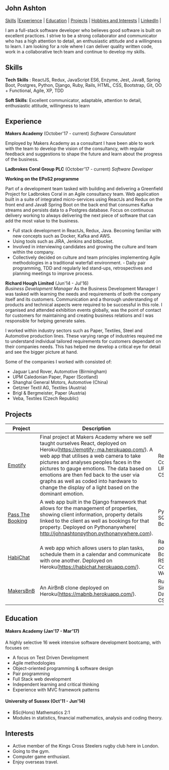 ## John Ashton

[Skills](#skills) |[Experience](#experience) | [Education](#education) | [Projects](#projects) | [Hobbies and Interests](#interests) | [LinkedIn](https://uk.linkedin.com/in/john-ashton-890654106) |

I am a full-stack software developer who believes good software is built on excellent practices. I strive to be a strong collaborator and communicator who has a high attention to detail, an enthusiastic attitude and a willingness to learn. I am looking for a role where I can deliver quality written code, work in a collaborative tech team and continue to develop my skills.

## Skills

**Tech Skills** : ReactJS, Redux, JavaScript ES6, Enzyme, Jest, Java8, Spring Boot, Postgres, Python, Django, Ruby, Rails, HTML, CSS, Bootstrap, Git, OO + Functional, Agile, XP, TDD

**Soft Skills**: Excellent communicator, adaptable, attention to detail, enthusiastic attitude, willingness to learn

## Experience

**Makers Academy** (October'17 - current)
*Software Consulatant*

Employed by Makers Academy as a consultant I have been able to work with the team to develop the vision of the consultancy, with regular feedback and suggestions to shape the future and learn about the progress of the business.

**Ladbrokes Coral Group PLC** (October'17 - current)
*Software Developer*

**Working on the EPoS2 programme**

Part of a development team tasked with building and delivering a Greenfield Project for Ladbrokes Coral in an Agile consultancy team.  Web application built in a suite of integrated micro-services using ReactJs and Redux on the front end and Java8 Spring Boot on the back end that consumes Kafka streams and persists data to a Postgres database. 
Focus on continuous delivery working to always delivering the next piece of software that can add the most value to the business.

- Full stack development in ReactJs, Redux, Java. Becoming familiar with new concepts such as Docker, Kafka and AWS.
- Using tools such as JIRA, Jenkins and bitbucket.
- Involved in interviewing candidates and growing the culture and team within the company.
- Collectively decided on culture and team principles implementing Agile methodologies in a traditional waterfall environment. - Daily pair programming, TDD and regularly led stand-ups, retrospectives and planning meetings to improve process.

**Richard Hough Limited** (Jun'14 - Jul'16)    
*Business Development Manager*
As the Business Development Manager I was tasked with learning the needs and requirements of both the company itself and its customers.  Communication and a thorough understanding of products and technical aspects were required to be successful in this role. I organised and attended exhibition events globally, was the point of contact for customers for maintaining and creating business relations and I was responsible for helping generate sales.

I worked within industry sectors such as Paper, Textiles, Steel and Automotive production lines.  These varying range of industries required me to understand individual tailored requirements for customers dependant on their companies needs.  This has helped me develop a critical eye for detail and see the bigger picture at hand. 

Some of the companies I worked with consisted of:

- Jaguar Land Rover, Automotive (Birmingham)
- UPM Caledonian Paper, Paper (Scotland)
- Shanghai General Motors, Automotive (China)
- Getzner Textil AG, Textiles (Austria)
- Brigl & Bergmeister, Paper (Austria)
- Veba, Textiles (Czech Republic)


## Projects

| Project   | Description | Technologies |
|---        |---         |---           |
|[Emotify](https://github.com/Johnhalk/emotify)| Final project at Makers Academy where we self taught ourselves React, deployed on Heroku(https://emotify-ma.herokuapp.com/).  A web app that utilises a web camera to take pictures and analyses peoples faces in the pictures to gauge emotions.  The data based on emotions are then fed back to the user via graphs as well as coded into hardware to change the display of a light based on the dominant emotion. | ReactJS, Microsoft Cognitive Services API, LIFX API, Jest, Enzyme, CSS|
| [Pass The Booking](https://github.com/Johnhalk/PassTheBookingV2) | A web app built in the Django framework that allows for the management of properties, showing client information, property details linked to the client as well as bookings for that property. Deployed on Pythonanywhere( http://johnashtonpython.pythonanywhere.com). |Python, Django, unittest, SQLite database, CSS, Bootstrap |
| [HabiChat](https://github.com/Johnhalk/HabiChat) | A web app which allows users to plan tasks, schedule them in a calendar and communicate with one another. Deployed on Heroku(https://habichat.herokuapp.com/). | Rails, devise, ERB, postgreSQL, HTML/CSS, Bootstrap, JQuery, RSpec/Capybara, Coveralls, WebSockets(ActionCable) |
| [MakersBnB](https://github.com/Johnhalk/MakersBnB) | An AirBnB clone deployed on Heroku(https://mabnb.herokuapp.com/). | Ruby, Rspec/Capybara, Sinatra, postgres /w DataMapper, Bootstrap, CSS |

## Education

#### Makers Academy (Jan'17 - Mar'17)

A highly selective 16 week intensive software development bootcamp, with focuses on:

- A focus on Test Driven Development
- Agile methodologies
- Object-oriented programming & software design
- Pair programming
- Full Stack web development
- Independent learning and critical thinking
- Experience with MVC framework patterns

#### University of Sussex (Oct'11 - Jun'14)

- BSc(Hons) Mathematics 2:1
- Modules in statistics, financial mathematics, analysis and coding theory.

## Interests

- Active member of the Kings Cross Steelers rugby club here in London.
- Going to the gym.
- Computer game enthusiast.
- Enjoy overseas travel.
